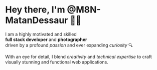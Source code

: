 # Hey there, I'm @M8N-MatanDessaur 👋🏼

I am a highly motivated and skilled  
**full stack developer** and **photographer**  
driven by a profound *passion* and ever expanding *curiosity* 🔍

With an eye for detail, I blend *creativity* and *technical expertise* to craft visually stunning and functional web applications.
